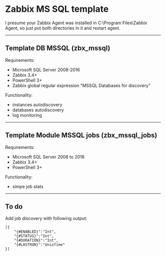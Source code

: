 # Zabbix MS SQL template

I presume your Zabbix Agent was installed in C:\Program Files\Zabbix Agent, so just put both directories in it and restart agent.

---

## 	Template DB MSSQL (zbx_mssql)

Requirements:
- Microsoft SQL Server 2008-2016
- Zabbix 3.4+
- PowerShell 3+
- Zabbix global regular expression "MSSQL Databases for discovery"

Functionality:
- instances autodiscovery
- databases autodiscovery
- log monitoring

--- 

## Template Module MSSQL jobs (zbx_mssql_jobs)

Requirements:
- Microsoft SQL Server 2008 to 2016
- Zabbix 3.4+
- PowerShell 3+

Functionality:
- simpe job stats

---

## To do

Add job discovery with following output:
```
[{
    "{#ENABLED}":"Int",
	"{#STATUS}":"Int",
	"{#DURATION}":"Int",
	"{#LASTRUN}":"UnixTime"
}]
```